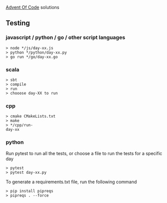 [Advent Of Code](https://adventofcode.com) solutions

## Testing
### javascript / python / go / other script languages
```
> node */js/day-xx.js
> python */python/day-xx.py
> go run */go/day-xx.go
```

### scala
```
> sbt
> compile
> run
> chooose day-XX to run
```

### cpp
```
> cmake CMakeLists.txt
> make
> */cpp/run-
day-xx
```

### python
Run pytest to run all the tests, or choose a file to run the tests for a specific day
```
> pytest
> pytest day-xx.py
```
To generate a requirements.txt file, run the following command
```
> pip install pipreqs
> pipreqs . --force
```